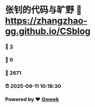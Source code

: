 # 张钊的代码与旷野 :link: https://zhangzhao-gg.github.io/CSblog 
### :page_facing_up: [3](https://zhangzhao-gg.github.io/CSblog/tag.html) 
### :speech_balloon: 0 
### :hibiscus: 2671 
### :alarm_clock: 2025-09-11 10:18:30 
### Powered by :heart: [Gmeek](https://github.com/Meekdai/Gmeek)
